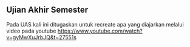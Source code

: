 ## Ujian Akhir Semester

Pada UAS kali ini ditugaskan untuk recreate apa yang diajarkan melalui video pada youtube
https://www.youtube.com/watch?v=gyMwXuJrbJQ&t=27551s

